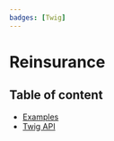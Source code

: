 ```yaml
---
badges: [Twig]
---
```


# Reinsurance <Badges :texts="$frontmatter.badges" />

## Table of content

- [Examples](./examples)
- [Twig API](./twig-api)
